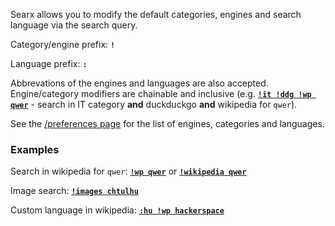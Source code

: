 Searx allows you to modify the default categories, engines and search language via the search query.

Category/engine prefix: **`!`**

Language prefix: **`:`**

Abbrevations of the engines and languages are also accepted.
Engine/category modifiers are chainable and inclusive (e.g. [**`!it !ddg !wp qwer`**](https://searx.0x2a.tk/?q=%21it%20%21ddg%20%21wp%20qwer) - search in IT category **and** duckduckgo **and** wikipedia for `qwer`).

See the [/preferences page](https://searx.0x2a.tk/preferences) for the list of engines, categories and languages.

### Examples

Search in wikipedia for `qwer`: [**`!wp qwer`**](https://searx.0x2a.tk/?q=%21wp%20qwer) or [**`!wikipedia qwer`**](https://searx.0x2a.tk/?q=%21wikipedia%20qwer)

Image search: [**`!images chtulhu`**](https://searx.0x2a.tk/?q=%21images%20chtulhu)

Custom language in wikipedia: [**`:hu !wp hackerspace`**](https://searx.0x2a.tk/?q=%3Ahu%20%21wp%20hackerspace)